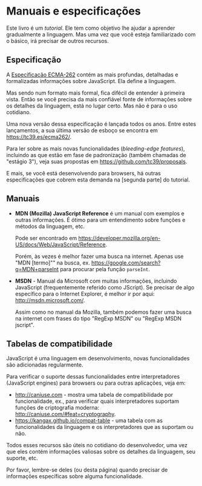 # Manuais e especificações

Este livro é um *tutorial*. Ele tem como objetivo lhe ajudar a aprender gradualmente a linguagem. Mas uma vez que você esteja familiarizado com o básico, irá precisar de outros recursos.

## Especificação

A [Especificacão ECMA-262](https://www.ecma-international.org/publications/standards/Ecma-262.htm) contém as mais profundas, detalhadas e formalizadas informações sobre JavaScript. Ela define a linguagem.

Mas sendo num formato mais formal, fica difécil de entender à primeira vista. Então se você precisa da mais confiável fonte de informações sobre os detalhes da linguagem, está no lugar certo. Mas não é para o uso cotidiano.

Uma nova versão dessa especificação é lançada todos os anos. Entre estes lançamentos, a sua última versão de esboço se encontra em <https://tc39.es/ecma262/>.

Para ler sobre as mais novas funcionalidades (*bleeding-edge features*), incluindo as que estão em fase de padronização (também chamadas de "estágio 3"), veja suas propostas em <https://github.com/tc39/proposals>.

E mais, se você está desenvolvendo para browsers, há outras especificações que cobrem esta demanda na [segunda parte] do tutorial.

## Manuais

- **MDN (Mozilla) JavaScript Reference**  é um manual com exemplos e outras informações. É ótimo para um entendimento sobre funções e métodos da linguagem, etc.

	Pode ser encontrado em <https://developer.mozilla.org/en-US/docs/Web/JavaScript/Reference>.

	Porém, às vezes é melhor fazer uma busca na internet. Apenas use "MDN [termo]"" na busca, ex. <https://google.com/search?q=MDN+parseInt> para procurar pela função `parseInt`.

- **MSDN** - Manual da Microsoft com muitas informações, incluindo JavaScript (frequentemente referido como JScript). Se precisar de algo específico para o Internet Explorer, é melhor ir por aqui: <http://msdn.microsoft.com/>.

	Assim como no manual da Mozilla, também podemos fazer uma busca na internet com frases do tipo "RegExp MSDN" ou "RegExp MSDN jscript".

## Tabelas de compatibilidade

JavaScript é uma linguagem em desenvolvimento, novas funcionalidades são adicionadas regularmente.

Para verificar o suporte dessas funcionalidades entre interpretadores (JavaScript engines) para browsers ou para outras aplicações, veja em:

- <http://caniuse.com> - mostra uma tabela de compatibilidade por funcionalidade, ex., para verificar quais interpretadores suportam funções de criptografia moderna: <http://caniuse.com/#feat=cryptography>.
- <https://kangax.github.io/compat-table> - uma tabela com as funcionalidades da linguagem e os interpretadores que as suportam ou não.

Todos esses recursos são úteis no cotidiano do desenvolvedor, uma vez que eles contém informações valiosas sobre os detalhes da linguagem, seu suporte, etc.

Por favor, lembre-se deles (ou desta página) quando precisar de informações específicas sobre alguma funcionalidade.
